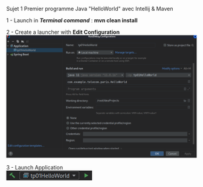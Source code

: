 Sujet 1  Premier programme Java "HelloWorld" avec Intellij & Maven

1 - Launch in **_Terminal command_** : **mvn clean install**  

2 - Create a launcher with **Edit Configuration**  
![img_1.png](img_1.png)

3 - Launch Application   
![img.png](img.png)